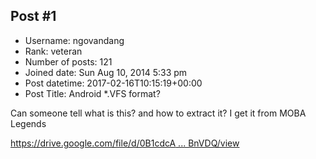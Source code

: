 ## Post #1
- Username: ngovandang
- Rank: veteran
- Number of posts: 121
- Joined date: Sun Aug 10, 2014 5:33 pm
- Post datetime: 2017-02-16T10:15:19+00:00
- Post Title: Android *.VFS format?

Can someone tell what is this? and how to extract it? I get it from MOBA Legends

[https://drive.google.com/file/d/0B1cdcA ... BnVDQ/view](https://drive.google.com/file/d/0B1cdcA_MKSL-eTZ1RzR2LVBnVDQ/view)
